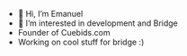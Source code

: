 - 👋 Hi, I’m Emanuel
- 👀 I’m interested in development and Bridge
- Founder of Cuebids.com
- Working on cool stuff for bridge :)


<!---
EmanuelU/EmanuelU is a ✨ special ✨ repository because its `README.md` (this file) appears on your GitHub profile.
You can click the Preview link to take a look at your changes.
--->
